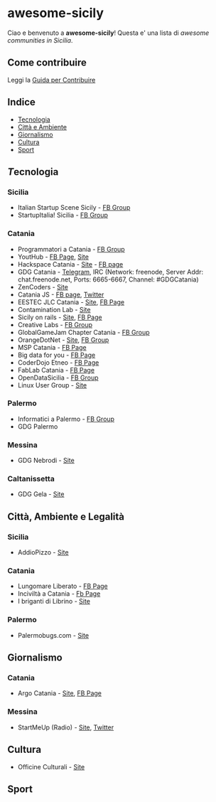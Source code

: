 # awesome-sicily

Ciao e benvenuto a **awesome-sicily**! Questa e' una lista di *awesome communities in Sicilia*.


## Come contribuire
Leggi la [Guida per Contribuire](contributing.md)

## Indice

- [Tecnologia](#tecnologia)
- [Città e Ambiente](#città-ambiente-e-legalità)
- [Giornalismo](#giornalismo)
- [Cultura](#cultura)
- [Sport](#sport)
 
## *T*ecnologia
 
### Sicilia
* Italian Startup Scene Sicily - [FB Group](https://www.facebook.com/groups/italianstartupsicilia/)
* StartupItalia! Sicilia - [FB Group](https://www.facebook.com/groups/startupitaliasicilia/)

### Catania
* Programmatori a Catania - [FB Group](https://www.facebook.com/groups/programmatoriCatania/)
* YoutHub - [FB Page](https://www.facebook.com/Youthub-Catania-116505148430596), [Site](http://www.youthub.net/)
* Hackspace Catania - [Site](http://www.hackspacecatania.it/) - [FB page](https://www.facebook.com/hackspacecatania/)
* GDG Catania - [Telegram](https://telegram.me/joinchat/BaFZOAjDvuBBFBPAdMogvg), IRC (Network: freenode, Server Addr: chat.freenode.net, Ports: 6665-6667, Channel: #GDGCatania)
* ZenCoders - [Site](http://zencoders.org/)
* Catania JS - [FB page](https://www.facebook.com/CataniaJS/), [Twitter](https://twitter.com/catania_js)
* EESTEC JLC Catania - [Site](http://www.eestec-catania.eu/), [FB Page](https://www.facebook.com/CataniaEESTEC)
* Contamination Lab - [Site](http://clab.unict.it/)
* Sicily on rails - [Site](http://www.sicilyonrails.org/), [FB Page](https://www.facebook.com/SicilyOnRails/)
* Creative Labs - [FB Group](https://www.facebook.com/groups/258359144245651/)
* GlobalGameJam Chapter Catania - [FB Group](https://www.facebook.com/GGJCatania/)
* OrangeDotNet - [Site](http://www.orangedotnet.org/), [FB Group](https://www.facebook.com/groups/orangedotnet/)
* MSP Catania - [FB Page](https://www.facebook.com/MSPUnict/)
* Big data for you - [FB Page](https://www.facebook.com/bigdata4you/)
* CoderDojo Etneo - [FB Page](https://www.facebook.com/CoderDojoEtneo/?fref=ts)
* FabLab Catania - [FB Page](https://www.facebook.com/FABLAB.CATANIA.make.your.idea/?fref=ts)
* OpenDataSicilia - [FB Group](https://www.facebook.com/groups/opendatasicilia/?fref=ts)
* Linux User Group - [Site](http://catania.linux.it/)

### Palermo
* Informatici a Palermo - [FB Group](https://www.facebook.com/groups/110929722279430/)
* GDG Palermo

### Messina
* GDG Nebrodi - [Site](http://www.gdgnebrodi.info/)

### Caltanissetta
* GDG Gela - [Site](http://www.gdggela.org/)

## Città, Ambiente e Legalità

### Sicilia
* AddioPizzo - [Site](www.addiopizzo.org)

### Catania
* Lungomare Liberato - [FB Page](https://www.facebook.com/lungomareliberatocatania/)
* Inciviltà a Catania - [Fb Page](https://www.facebook.com/Inciviltà-a-Catania-662923443841832/)
* I briganti di Librino - [Site](http://www.brigantilibrino.it/)

### Palermo
* Palermobugs.com - [Site](http://www.palermobugs.com/)

## Giornalismo

### Catania
* Argo Catania - [Site](http://www.argocatania.org/), [FB Page](https://www.facebook.com/Argo-Catania-148063732028876/)

### Messina
* StartMeUp (Radio) - [Site](http://www.radiostartmeup.it/), [Twitter](https://twitter.com/radiosmu)

## Cultura
* Officine Culturali - [Site](http://www.officineculturali.net/)

## Sport
